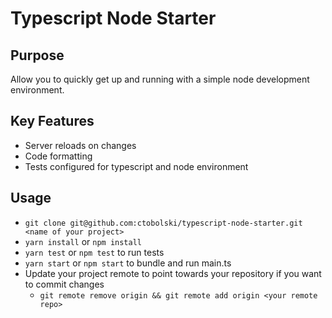 # Typescript Node Starter

## Purpose

Allow you to quickly get up and running with a simple node development environment.

## Key Features

- Server reloads on changes
- Code formatting
- Tests configured for typescript and node environment

## Usage

- `git clone git@github.com:ctobolski/typescript-node-starter.git <name of your project>`
- `yarn install` or `npm install`
- `yarn test` or `npm test` to run tests
- `yarn start` or `npm start` to bundle and run main.ts
- Update your project remote to point towards your repository if you want to commit changes
  - `git remote remove origin && git remote add origin <your remote repo>`
